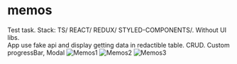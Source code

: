 # memos
Test task. Stack: TS/ REACT/ REDUX/ STYLED-COMPONENTS/. Without UI libs.  
App use fake api and display getting data in redactible table. CRUD. Custom progressBar, Modal
![Memos1](https://user-images.githubusercontent.com/60780638/194129168-427f1dce-b3c8-4074-9fb1-68aee803d974.PNG)
![Memos2](https://user-images.githubusercontent.com/60780638/194129254-6e0ddada-4096-476f-bf12-0d02c84edd64.PNG)
![Memos3](https://user-images.githubusercontent.com/60780638/194129269-e38bf2e2-9155-4051-9d5e-7b8a0dce7a35.PNG)
